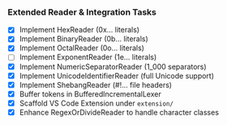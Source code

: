 ### Extended Reader & Integration Tasks

- [x] Implement HexReader (0x… literals)
- [x] Implement BinaryReader (0b… literals)
- [x] Implement OctalReader (0o… literals)
- [ ] Implement ExponentReader (1e… literals)
- [x] Implement NumericSeparatorReader (1_000 separators)
- [x] Implement UnicodeIdentifierReader (full Unicode support)
- [x] Implement ShebangReader (#!… file headers)
- [x] Buffer tokens in BufferedIncrementalLexer
- [x] Scaffold VS Code Extension under `extension/`
- [x] Enhance RegexOrDivideReader to handle character classes
